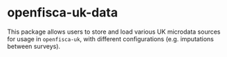 # openfisca-uk-data

This package allows users to store and load various UK microdata sources for usage in `openfisca-uk`, with different configurations (e.g. imputations between surveys).